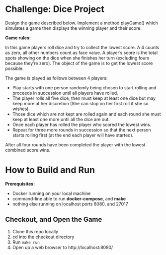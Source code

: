 # Challenge: Dice Project

Design the game described below. Implement a method playGame() which simulates a game then
displays the winning player and their score.

**Game rules:**

In this game players roll dice and try to collect the lowest score. A 4 counts as zero, all other
numbers count as face value. A player’s score is the total spots showing on the dice when she
finishes her turn (excluding fours because they’re zero). The object of the game is to get the lowest
score possible.

The game is played as follows between 4 players:
- Play starts with one person randomly being chosen to start rolling and proceeds in
succession until all players have rolled.
- The player rolls all five dice, then must keep at least one dice but may keep more at her
discretion (She can stop on her first roll if she so wishes).
- Those dice which are not kept are rolled again and each round she must keep at least one
more until all the dice are out.
- Once each player has rolled the player who scored the lowest wins.
- Repeat for three more rounds in succession so that the next person starts rolling first (at
the end each player will have started).

After all four rounds have been completed the player with the lowest combined score wins.

# How to Build and Run

**Prerequisites:**
- Docker running on your local machine
- command-line able to run **docker-compose**, and **make**
- nothing else running on localhost ports 8080, and 27017

## Checkout, and Open the Game
1. Clone this repo locally
1. cd into the checkout directory
1. Run ```make run```
1. Open up a web browser to http://localhost:8080/

